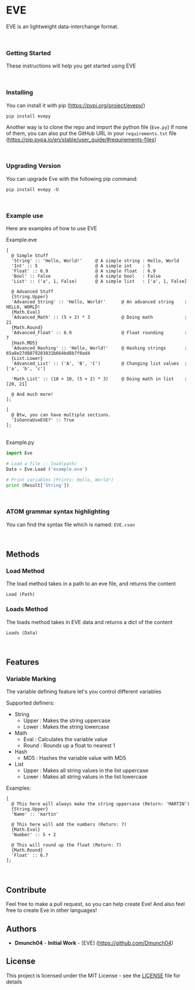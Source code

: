 # EVE

EVE is an lightweight data-interchange format.

<br>

### Getting Started

These instructions will help you get started using EVE

<br>

### Installing

You can install it with pip (https://pypi.org/project/evepy/)

```
pip install evepy
```

Another way is to clone the repo and import the python file (`Eve.py`)
If none of them, you can also put the GitHub URL in your `requirements.txt` file (https://pip.pypa.io/en/stable/user_guide/#requirements-files)

<br>

### Upgrading Version

You can upgrade Eve with the following pip command:

```
pip install evepy -U
```

<br>

### Example use

Here are examples of how to use EVE

Example.eve

```
[
  @ Simple Stuff
  'String' :: 'Hello, World!'     @ A simple string : Hello, World
  'Int' :: 5                      @ A simple int    : 5
  'Float' :: 6.9                  @ A simple float  : 6.9
  'Bool' :: False                 @ A simple bool   : False
  'List' :: ('a', 1, False)       @ A simple list   : ['a', 1, False]

  @ Advanced Stuff
  {String.Upper}
  'Advanced_String' :: 'Hello, World!'      @ An advanced string    : HELLO, WORLD!
  {Math.Eval}
  'Advanced_Math' :: (5 + 2) * 3            @ Doing math            : 21
  {Math.Round}
  'Advanced_Float' :: 6.9                   @ Float rounding        : 7
  {Hash.MD5}
  'Advanced_Hashing' :: 'Hello, World!'     @ Hashing strings       : 65a8e27d8879283831b664bd8b7f0ad4
  {List.Lower}
  'Advanced_List' :: ('A', 'B', 'C')        @ Changing list values  : ['a', 'b', 'c']

  'Math_List' :: (10 + 10, (5 + 2) * 3)     @ Doing math in list    : [20, 21]

  @ And much more!
];

[
  @ Btw, you can have multiple sections.
  'IsGonnaUseEVE?' :: True
];
```
<br>
Example.py

```python
import Eve

# Load a file :: load(path)
Data = Eve.Load ('example.eve')

# Print variables (Prints: Hello, World!)
print (Result['String'])
```

<br>

### ATOM grammar syntax highlighting

You can find the syntax file which is named: `EVE.cson`

<br>

## Methods
### Load Method

The load method takes in a path to an eve file, and returns the content

```
Load (Path)
```

### Loads Method

The loads method takes in EVE data and returns a dict of the content

```
Loads (Data)
```

<br>

## Features
### Variable Marking

The variable defining feature let's you control different variables

Supported definers:
- String
  - Upper   : Makes the string uppercase
  - Lower   : Makes the string lowercase
- Math
  - Eval    : Calculates the variable value
  - Round   : Rounds up a float to nearest 1
- Hash
  - MD5     : Hashes the variable value with MD5
- List
  - Upper   : Makes all string values in the list uppercase
  - Lower   : Makes all string values in the list lowercase

Examples:

```
[
  @ This here will always make the string uppercase (Return: 'MARTIN')
  {String.Upper}
  'Name' :: 'martin'

  @ This here will add the numbers (Return: 7)
  {Math.Eval}
  'Number' :: 5 + 2

  @ This will round up the float (Return: 7)
  {Math.Round}
  'Float' :: 6.7
];
```

<br>

## Contribute

Feel free to make a pull request, so you can help create Eve!
And also feel free to create Eve in other languages!

## Authors

* **Dmunch04** - **Initial Work** - [EVE] (https://github.com/Dmunch04)

## License

This project is licensed under the MIT License - see the [LICENSE](LICENSE) file for details
